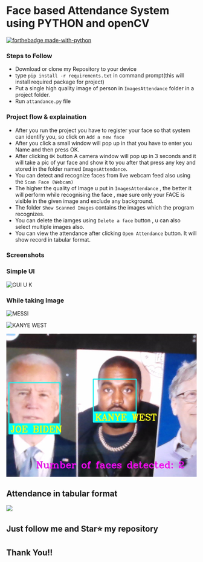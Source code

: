 
# Face based Attendance System using PYTHON and openCV

[![forthebadge made-with-python](http://ForTheBadge.com/images/badges/made-with-python.svg)](https://www.python.org/)                 


### Steps to Follow
- Download or clone my Repository to your device
- type `pip install -r requirements.txt` in command prompt(this will install required package for project)
- Put a single high quality image of person in `ImagesAttendance` folder in a project folder.
- Run `attandance.py` file

### Project flow & explaination
- After you run the project you have to register your face so that system can identify you, so click on `Add a new face`
- After you click a small window will pop up in that you have to enter you Name and then press OK.
- After clicking `OK` button A camera window will pop up in 3 seconds and it will take a pic of yur face and show it to you after that press any key and stored in the folder named `ImagesAttendance`.
- You can detect and recognize faces from live webcam feed also using the `Scan Face (Webcam)` 
- The higher the quality of Image u put in `ImagesAttendance` , the better it will perform while recognising the face , mae sure only your FACE is visible in the given image and exclude any background.
- The folder `Show Scanned Images` contains the images which the program recognizes.
- You can delete the iamges using `Delete a face` button , u can also select multiple images also.
- You can view the attendance after clicking `Open Attendance` button. It will show record in tabular format.

### Screenshots

### Simple UI
![GUI U K](https://github.com/Abhishek0732/Face-Recognition-Attendance-System/assets/93417069/de97c027-ed5d-4e2f-bf3a-e05bf1cdf9b1)


### While taking Image
![MESSI](https://github.com/Abhishek0732/Face-Recognition-Attendance-System/assets/93417069/30af7339-c28b-4485-982a-9ccaf3db76c8)

![KANYE WEST](https://github.com/Abhishek0732/Face-Recognition-Attendance-System/assets/93417069/7d0defbc-2653-464b-9a04-4a0ef94b08d6)

<img src='https://github.com/MusadiqPasha/Face_Recognition/blob/main/only_name/JOE%20BIDEN.jpg'>

## Attendance in tabular format 
![](https://github.com/MusadiqPasha/Face_Recognition/assets/64960566/39da778b-ab6c-4d4b-9398-3355b048ebc2)


## Just follow me and Star⭐ my repository 
## Thank You!!
